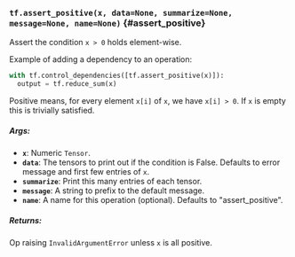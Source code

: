 ### `tf.assert_positive(x, data=None, summarize=None, message=None, name=None)` {#assert_positive}

Assert the condition `x > 0` holds element-wise.

Example of adding a dependency to an operation:

```python
with tf.control_dependencies([tf.assert_positive(x)]):
  output = tf.reduce_sum(x)
```

Positive means, for every element `x[i]` of `x`, we have `x[i] > 0`.
If `x` is empty this is trivially satisfied.

##### Args:


*  <b>`x`</b>: Numeric `Tensor`.
*  <b>`data`</b>: The tensors to print out if the condition is False.  Defaults to
    error message and first few entries of `x`.
*  <b>`summarize`</b>: Print this many entries of each tensor.
*  <b>`message`</b>: A string to prefix to the default message.
*  <b>`name`</b>: A name for this operation (optional).  Defaults to "assert_positive".

##### Returns:

  Op raising `InvalidArgumentError` unless `x` is all positive.

